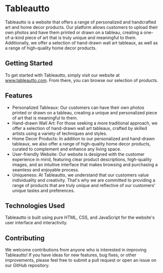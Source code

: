 # Tableautto

Tableautto is a website that offers a range of personalized and handcrafted art and home decor products. Our platform allows customers to upload their own photos and have them printed or drawn on a tableau, creating a one-of-a-kind piece of art that is truly unique and meaningful to them. Additionally, we offer a selection of hand-drawn wall art tableaux, as well as a range of high-quality home decor products.

## Getting Started

To get started with Tableautto, simply visit our website at www.tableautto.com. From there, you can browse our selection of products.

## Features

- Personalized Tableaux: Our customers can have their own photos printed or drawn on a tableau, creating a unique and personalized piece of art that is meaningful to them.
- Hand-drawn Wall Art: For those seeking a more traditional approach, we offer a selection of hand-drawn wall art tableaux, crafted by skilled artists using a variety of techniques and styles.
- Home Decor Products: In addition to our personalized and hand-drawn tableaux, we also offer a range of high-quality home decor products, curated to complement and enhance any living space.
- User-friendly Website: Our website is designed with the customer experience in mind, featuring clear product descriptions, high-quality images, and an intuitive interface that makes browsing and purchasing a seamless and enjoyable process.
- Uniqueness: At Tableautto, we understand that our customers value individuality and creativity. That's why we are committed to providing a range of products that are truly unique and reflective of our customers' unique tastes and preferences.

## Technologies Used

Tableautto is built using pure HTML, CSS, and JavaScript for the website's user interface and interactivity.

## Contributing

We welcome contributions from anyone who is interested in improving Tableautto! If you have ideas for new features, bug fixes, or other improvements, please feel free to submit a pull request or open an issue on our GitHub repository.